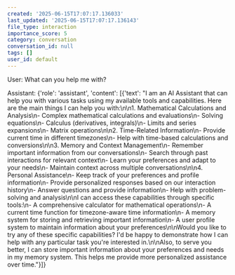 ```yaml
---
created: '2025-06-15T17:07:17.136033'
last_updated: '2025-06-15T17:07:17.136143'
file_type: interaction
importance_score: 5
category: conversation
conversation_id: null
tags: []
user_id: default
---
```


User: What can you help me with?

Assistant: {'role': 'assistant', 'content': [{'text': "I am an AI Assistant that can help you with various tasks using my available tools and capabilities. Here are the main things I can help you with:\n\n1. Mathematical Calculations and Analysis\n- Complex mathematical calculations and evaluations\n- Solving equations\n- Calculus (derivatives, integrals)\n- Limits and series expansions\n- Matrix operations\n\n2. Time-Related Information\n- Provide current time in different timezones\n- Help with time-based calculations and conversions\n\n3. Memory and Context Management\n- Remember important information from our conversations\n- Search through past interactions for relevant context\n- Learn your preferences and adapt to your needs\n- Maintain context across multiple conversations\n\n4. Personal Assistance\n- Keep track of your preferences and profile information\n- Provide personalized responses based on our interaction history\n- Answer questions and provide information\n- Help with problem-solving and analysis\n\nI can access these capabilities through specific tools:\n- A comprehensive calculator for mathematical operations\n- A current time function for timezone-aware time information\n- A memory system for storing and retrieving important information\n- A user profile system to maintain information about your preferences\n\nWould you like to try any of these specific capabilities? I'd be happy to demonstrate how I can help with any particular task you're interested in.\n\nAlso, to serve you better, I can store important information about your preferences and needs in my memory system. This helps me provide more personalized assistance over time."}]}